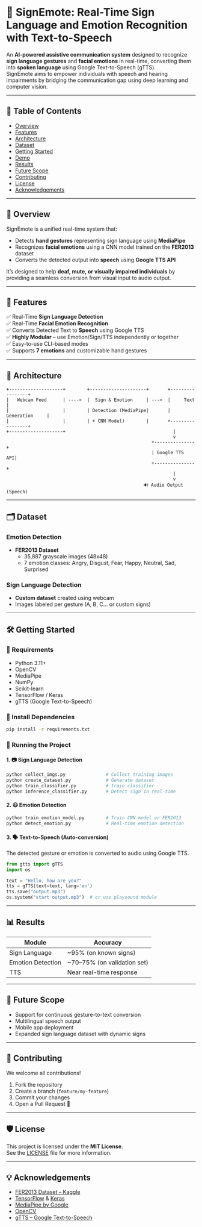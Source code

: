 
# 👋 SignEmote: Real-Time Sign Language and Emotion Recognition with Text-to-Speech  

An **AI-powered assistive communication system** designed to recognize **sign language gestures** and **facial emotions** in real-time, converting them into **spoken language** using Google Text-to-Speech (gTTS).  
SignEmote aims to empower individuals with speech and hearing impairments by bridging the communication gap using deep learning and computer vision.

---

## 📌 Table of Contents
- [Overview](#overview)
- [Features](#features)
- [Architecture](#architecture)
- [Dataset](#dataset)
- [Getting Started](#getting-started)
- [Demo](#demo)
- [Results](#results)
- [Future Scope](#future-scope)
- [Contributing](#contributing)
- [License](#license)
- [Acknowledgements](#acknowledgements)

---

## 📖 Overview

SignEmote is a unified real-time system that:
- Detects **hand gestures** representing sign language using **MediaPipe**
- Recognizes **facial emotions** using a CNN model trained on the **FER2013** dataset
- Converts the detected output into **speech** using **Google TTS API**

It’s designed to help **deaf, mute, or visually impaired individuals** by providing a seamless conversion from visual input to audio output.

---

## 🚀 Features

✅ Real-Time **Sign Language Detection**  
✅ Real-Time **Facial Emotion Recognition**  
✅ Converts Detected Text to **Speech** using Google TTS  
✅ **Highly Modular** – use Emotion/Sign/TTS independently or together  
✅ Easy-to-use CLI-based modes  
✅ Supports **7 emotions** and customizable hand gestures

---

## 🧠 Architecture

```
+--------------------+        +---------------------+       +-----------------+
|   Webcam Feed      | ---->  |  Sign & Emotion     | --->  |     Text        |
|                    |        | Detection (MediaPipe|       |  Generation     |
|                    |        | + CNN Model)        |       +-----------------+
+--------------------+                                        |
                                                              v
                                                      +---------------+
                                                      | Google TTS API|
                                                      +---------------+
                                                              |
                                                              v
                                                   🔊 Audio Output (Speech)
```

---

## 🗂 Dataset

### Emotion Detection
- **FER2013 Dataset**
  - 35,887 grayscale images (48x48)
  - 7 emotion classes: Angry, Disgust, Fear, Happy, Neutral, Sad, Surprised

### Sign Language Detection
- **Custom dataset** created using webcam
- Images labeled per gesture (A, B, C... or custom signs)

---

## 🛠 Getting Started

### 🔧 Requirements
- Python 3.11+
- OpenCV
- MediaPipe
- NumPy
- Scikit-learn
- TensorFlow / Keras
- gTTS (Google Text-to-Speech)

### 🔽 Install Dependencies
```bash
pip install -r requirements.txt
```

### 🏁 Running the Project

#### 1. 📷 Sign Language Detection
```bash
python collect_imgs.py               # Collect training images
python create_dataset.py             # Generate dataset
python train_classifier.py           # Train classifier
python inference_classifier.py       # Detect sign in real-time
```

#### 2. 😃 Emotion Detection
```bash
python train_emotion_model.py        # Train CNN model on FER2013
python detect_emotion.py             # Real-time emotion detection
```

#### 3. 🗣 Text-to-Speech (Auto-conversion)
The detected gesture or emotion is converted to audio using Google TTS.
```python
from gtts import gTTS
import os

text = "Hello, how are you?"
tts = gTTS(text=text, lang='en')
tts.save("output.mp3")
os.system("start output.mp3")  # or use playsound module
```

---

## 📊 Results

| Module               | Accuracy        |
|----------------------|-----------------|
| Sign Language        | ~95% (on known signs) |
| Emotion Detection    | ~70–75% (on validation set) |
| TTS                  | Near real-time response |

---

## 🔭 Future Scope
- Support for continuous gesture-to-text conversion
- Multilingual speech output
- Mobile app deployment
- Expanded sign language dataset with dynamic signs

---

## 🤝 Contributing

We welcome all contributions!

1. Fork the repository  
2. Create a branch (`feature/my-feature`)  
3. Commit your changes  
4. Open a Pull Request 🚀

---

## 🛡 License

This project is licensed under the **MIT License**.  
See the [LICENSE](LICENSE) file for more information.

---

## 💡 Acknowledgements

- [FER2013 Dataset – Kaggle](https://www.kaggle.com/datasets/msambare/fer2013)  
- [TensorFlow](https://www.tensorflow.org/) & [Keras](https://keras.io/)  
- [MediaPipe by Google](https://mediapipe.dev/)  
- [OpenCV](https://opencv.org/)  
- [gTTS – Google Text-to-Speech](https://pypi.org/project/gTTS/)
